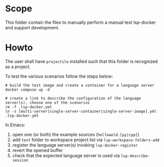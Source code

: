 # Scope #

This folder contain the files to manually perform a manual test lsp-docker and support development.

# Howto #

The user shall have `projectile` installed such that this folder is recognized as a project.

To test the various scenarios follow the steps below:
```shell
# build the test image and create a container for a language server
docker compose up -d

# create a link to describe the configuration of the language server(s), choose one of the scenarios
rm -f .lsp-docker.yml
ln -s [multi-server|single-server-container|single-server-image].yml .lsp-docker.yml
```

In Emacs:
1. open one (or both) the example sources (`hellowold.[py|cpp]`)
1. add `test` folder to workspace project list via `lsp-workspace-folders-add`
1. register the language server(s) invoking `lsp-docker-register`
1. revert the opened buffer
1. check that the expected language server is used via `lsp-describe-session`

